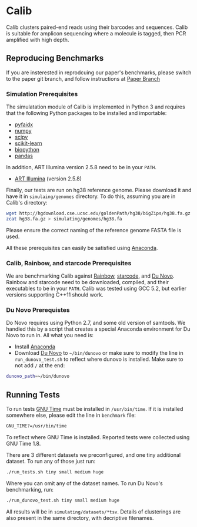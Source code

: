 # Calib
Calib clusters paired-end reads using their barcodes and sequences. Calib is suitable for amplicon sequencing where a molecule is tagged, then PCR amplified with high depth.

## Reproducing Benchmarks

If you are insterested in reprodcuing our paper's benchmarks, please switch to the paper git branch, and follow instructions at [Paper Branch](https://github.com/vpc-ccg/calib/tree/paper/)

### Simulation Prerequisites
The simulatation module of Calib is implemented in Python 3 and requires that the following Python packages to be installed and importable:

- [pyfaidx](https://pypi.python.org/pypi/pyfaidx)
- [numpy](https://pypi.python.org/pypi/numpy)
- [scipy](https://pypi.python.org/pypi/scipy)
- [scikit-learn](https://pypi.python.org/pypi/scikit-learn)
- [biopython](https://pypi.python.org/pypi/biopython)
- [pandas](https://pypi.python.org/pypi/pandas)

In addition, ART Illumina version 2.5.8 need to be in your `PATH`.
- [ART Illumina](https://www.niehs.nih.gov/research/resources/software/biostatistics/art/index.cfm) (version 2.5.8)

Finally, our tests are run on hg38 reference genome. Please download it and have it in `simulaing/genomes` directory. To do this, assuming you are in Calib's directory:

```bash
wget http://hgdownload.cse.ucsc.edu/goldenPath/hg38/bigZips/hg38.fa.gz 
zcat hg38.fa.gz > simulating/genomes/hg38.fa
```

Please ensure the correct naming of the reference genome FASTA file is used.

All these prerequisites can easily be satisfied using [Anaconda](https://docs.anaconda.com/anaconda/install/linux).

### Calib, Rainbow, and starcode Prerequisites
We are benchmarking Calib against [Rainbow](https://github.com/ChongLab/rainbow), [starcode](https://github.com/gui11aume/starcode), and [Du Novo](https://github.com/galaxyproject/dunovo). Rainbow and starcode need to be downloaded, compiled, and their executables to be in your `PATH`. Calib was tested using GCC 5.2, but earlier versions supporting C++11 should work.


### Du Novo Prerequistes
Do Novo requires using Python 2.7, and some old version of samtools. We handled this by a script that creates a special Anaconda environment for Du Novo to run in. All what you need is:
- Install [Anaconda](https://docs.anaconda.com/anaconda/install/linux)
- Download [Du Novo](https://github.com/galaxyproject/dunovo) to `~/bin/dunovo` or make sure to modify the line in `run_dunovo_test.sh` to reflect where dunovo is installed. Make sure to not add `/` at the end:
```bash
dunovo_path=~/bin/dunovo
```

## Running Tests

To run tests [GNU Time](https://ftp.gnu.org/gnu/time/) must be installed in `/usr/bin/time`. If it is installed somewhere else, please edit the line in `benchmark` file:
```bash
GNU_TIME?=/usr/bin/time
```
To reflect where GNU Time is installed. Reported tests were collected using GNU Time 1.8.

There are 3 different datasets we preconfigured, and one tiny additional dataset. To run any of those just run:
```bash
./run_tests.sh tiny small medium huge
```
Where you can omit any of the dataset names. To run Du Novo's benchmarking, run:
```bash
./run_dunovo_test.sh tiny small medium huge
```

All results will be in `simulating/datasets/*tsv`. Details of clusterings are also present in the same directory, with decriptive filenames.
